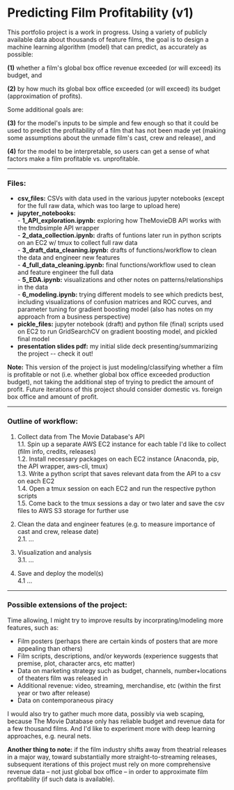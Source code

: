 # **Predicting Film Profitability (v1)**

This portfolio project is a work in progress. Using a variety of publicly available data about thousands of feature films, the goal is to design a machine learning algorithm (model) that can predict, as accurately as possible:  

**(1)** whether a film's global box office revenue exceeded (or will exceed) its budget, and  

**(2)** by how much its global box office exceeded (or will exceed) its budget (approximation of profits).  

Some additional goals are:  

**(3)** for the model's inputs to be simple and few enough so that it could be used to predict the profitability of a film that has not been made yet (making some assumptions about the unmade film's cast, crew and release), and  

**(4)** for the model to be interpretable, so users can get a sense of what factors make a film profitable vs. unprofitable.  

---------------  
### **Files:**  

- **csv_files:** CSVs with data used in the various jupyter notebooks (except for the full raw data, which was too large to upload here)
- **jupyter_notebooks:**  
                - **1_API_exploration.ipynb:** exploring how TheMovieDB API works with the tmdbsimple API wrapper  
                - **2_data_collection.ipynb:** drafts of funtions later run in python scripts on an EC2 w/ tmux to collect full raw data  
                - **3_draft_data_cleaning.ipynb:** drafts of functions/workflow to clean the data and engineer new features  
                - **4_full_data_cleaning.ipynb:** final functions/workflow used to clean and feature engineer the full data  
                - **5_EDA.ipynb:** visualizations and other notes on patterns/relationships in the data  
                - **6_modeling.ipynb:** trying different models to see which predicts best, including visualizations of confusion matrices and ROC curves, and parameter tuning for gradient boosting model (also has notes on my approach from a business perspective)  
- **pickle_files:** jupyter notebook (draft) and python file (final) scripts used on EC2 to run GridSearchCV on gradient boosting model, and pickled final model  
- **presentation slides pdf:** my initial slide deck presenting/summarizing the project -- check it out!  
  
**Note:** This version of the project is just modeling/classifying whether a film is profitable or not (i.e. whether global box office exceeded production budget), not taking the additional step of trying to predict the amount of profit. Future iterations of this project should consider domestic vs. foreign box office and amount of profit.

---------------  
### **Outline of workflow:**  

1. Collect data from The Movie Database's API  
        1.1. Spin up a separate AWS EC2 instance for each table I'd like to collect (film info, credits, releases)  
        1.2. Install necessary packages on each EC2 instance (Anaconda, pip, the API wrapper, aws-cli, tmux)  
        1.3. Write a python script that saves relevant data from the API to a csv on each EC2  
        1.4. Open a tmux session on each EC2 and run the respective python scripts  
        1.5. Come back to the tmux sessions a day or two later and save the csv files to AWS S3 storage for further use  

2. Clean the data and engineer features (e.g. to measure importance of cast and crew, release date)  
        2.1. ...  
        
3. Visualization and analysis  
        3.1. ...  

4. Save and deploy the model(s)  
        4.1 ...


---------------  
### **Possible extensions of the project:**  

Time allowing, I might try to improve results by incorprating/modeling more features, such as:  

- Film posters (perhaps there are certain kinds of posters that are more appealing than others)  
- Film scripts, descriptions, and/or keywords (experience suggests that premise, plot, character arcs, etc matter)  
- Data on marketing strategy such as budget, channels, number+locations of theaters film was released in  
- Additional revenue: video, streaming, merchandise, etc (within the first year or two after release)  
- Data on contemporaneous piracy  

I would also try to gather much more data, possibly via web scaping, because The Movie Database only has reliable budget and revenue data for a few thousand films. And I'd like to experiment more with deep learning approaches, e.g. neural nets.  

**Another thing to note:** if the film industry shifts away from theatrial releases in a major way, toward substantially more straight-to-streaming releases, subsequent iterations of this project must rely on more comprehensive revenue data – not just global box office – in order to approximate film profitability (if such data is available).